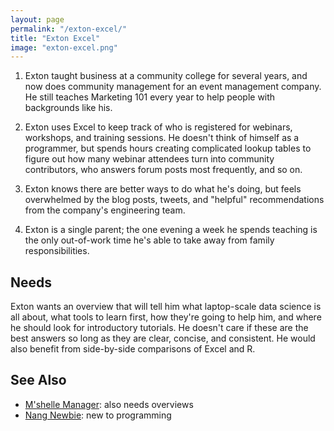 ```yaml
---
layout: page
permalink: "/exton-excel/"
title: "Exton Excel"
image: "exton-excel.png"
---
```


1. Exton taught business at a community college for several years, and now does
   community management for an event management company. He still teaches
   Marketing 101 every year to help people with backgrounds like his.

2. Exton uses Excel to keep track of who is registered for webinars, workshops,
   and training sessions. He doesn't think of himself as a programmer, but
   spends hours creating complicated lookup tables to figure out how many
   webinar attendees turn into community contributors, who answers forum posts
   most frequently, and so on.

3. Exton knows there are better ways to do what he's doing, but feels
   overwhelmed by the blog posts, tweets, and "helpful" recommendations from the
   company's engineering team.

4. Exton is a single parent; the one evening a week he spends teaching is the
   only out-of-work time he's able to take away from family responsibilities.

## Needs

Exton wants an overview that will tell him what laptop-scale data science is all
about, what tools to learn first, how they're going to help him, and where he
should look for introductory tutorials. He doesn't care if these are the best
answers so long as they are clear, concise, and consistent. He would also
benefit from side-by-side comparisons of Excel and R.

## See Also

-   [M'shelle Manager](../mshelle-manager): also needs overviews
-   [Nang Newbie](../nang-newbie): new to programming
